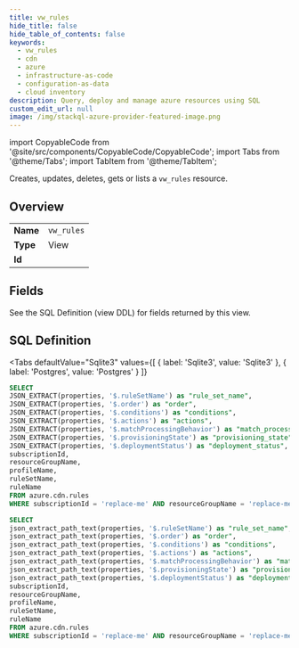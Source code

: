 ```yaml
--- 
title: vw_rules
hide_title: false
hide_table_of_contents: false
keywords:
  - vw_rules
  - cdn
  - azure
  - infrastructure-as-code
  - configuration-as-data
  - cloud inventory
description: Query, deploy and manage azure resources using SQL
custom_edit_url: null
image: /img/stackql-azure-provider-featured-image.png
---
```


import CopyableCode from '@site/src/components/CopyableCode/CopyableCode';
import Tabs from '@theme/Tabs';
import TabItem from '@theme/TabItem';

Creates, updates, deletes, gets or lists a <code>vw_rules</code> resource.

## Overview
<table><tbody>
<tr><td><b>Name</b></td><td><code>vw_rules</code></td></tr>
<tr><td><b>Type</b></td><td>View</td></tr>
<tr><td><b>Id</b></td><td><CopyableCode code="azure.cdn.vw_rules" /></td></tr>
</tbody></table>

## Fields

See the SQL Definition (view DDL) for fields returned by this view.

## SQL Definition

<Tabs
defaultValue="Sqlite3"
values={[
{ label: 'Sqlite3', value: 'Sqlite3' },
{ label: 'Postgres', value: 'Postgres' }
]}
>
<TabItem value="Sqlite3">

```sql
SELECT
JSON_EXTRACT(properties, '$.ruleSetName') as "rule_set_name",
JSON_EXTRACT(properties, '$.order') as "order",
JSON_EXTRACT(properties, '$.conditions') as "conditions",
JSON_EXTRACT(properties, '$.actions') as "actions",
JSON_EXTRACT(properties, '$.matchProcessingBehavior') as "match_processing_behavior",
JSON_EXTRACT(properties, '$.provisioningState') as "provisioning_state",
JSON_EXTRACT(properties, '$.deploymentStatus') as "deployment_status",
subscriptionId,
resourceGroupName,
profileName,
ruleSetName,
ruleName
FROM azure.cdn.rules
WHERE subscriptionId = 'replace-me' AND resourceGroupName = 'replace-me' AND profileName = 'replace-me' AND ruleSetName = 'replace-me';
```

</TabItem>
<TabItem value="Postgres">

```sql
SELECT
json_extract_path_text(properties, '$.ruleSetName') as "rule_set_name",
json_extract_path_text(properties, '$.order') as "order",
json_extract_path_text(properties, '$.conditions') as "conditions",
json_extract_path_text(properties, '$.actions') as "actions",
json_extract_path_text(properties, '$.matchProcessingBehavior') as "match_processing_behavior",
json_extract_path_text(properties, '$.provisioningState') as "provisioning_state",
json_extract_path_text(properties, '$.deploymentStatus') as "deployment_status",
subscriptionId,
resourceGroupName,
profileName,
ruleSetName,
ruleName
FROM azure.cdn.rules
WHERE subscriptionId = 'replace-me' AND resourceGroupName = 'replace-me' AND profileName = 'replace-me' AND ruleSetName = 'replace-me';
```

</TabItem>
</Tabs>
